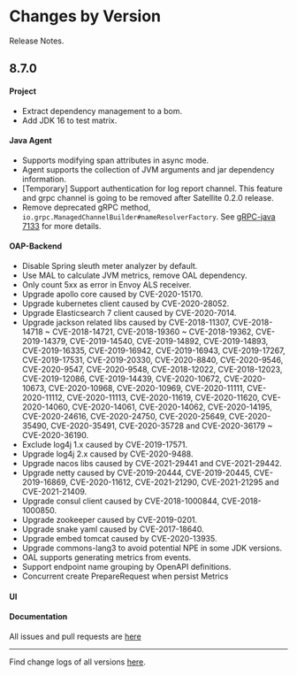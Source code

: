 Changes by Version
==================
Release Notes.

8.7.0
------------------
#### Project
* Extract dependency management to a bom.
* Add JDK 16 to test matrix.

#### Java Agent
* Supports modifying span attributes in async mode.
* Agent supports the collection of JVM arguments and jar dependency information.
* [Temporary] Support authentication for log report channel. This feature and grpc channel is going to be removed after Satellite 0.2.0 release.
* Remove deprecated gRPC method, `io.grpc.ManagedChannelBuilder#nameResolverFactory`. See [gRPC-java 7133](https://github.com/grpc/grpc-java/issues/7133) for more details.

#### OAP-Backend
* Disable Spring sleuth meter analyzer by default.
* Use MAL to calculate JVM metrics, remove OAL dependency.
* Only count 5xx as error in Envoy ALS receiver.
* Upgrade apollo core caused by CVE-2020-15170.
* Upgrade kubernetes client caused by CVE-2020-28052.
* Upgrade Elasticsearch 7 client caused by CVE-2020-7014.
* Upgrade jackson related libs caused by CVE-2018-11307, CVE-2018-14718 ~ CVE-2018-14721, CVE-2018-19360 ~ CVE-2018-19362,
   CVE-2019-14379, CVE-2019-14540, CVE-2019-14892, CVE-2019-14893, CVE-2019-16335, CVE-2019-16942, CVE-2019-16943,
   CVE-2019-17267, CVE-2019-17531, CVE-2019-20330, CVE-2020-8840, CVE-2020-9546, CVE-2020-9547, CVE-2020-9548,
   CVE-2018-12022, CVE-2018-12023, CVE-2019-12086, CVE-2019-14439, CVE-2020-10672, CVE-2020-10673, CVE-2020-10968,
   CVE-2020-10969, CVE-2020-11111, CVE-2020-11112, CVE-2020-11113, CVE-2020-11619, CVE-2020-11620, CVE-2020-14060,
   CVE-2020-14061, CVE-2020-14062, CVE-2020-14195, CVE-2020-24616, CVE-2020-24750, CVE-2020-25649, CVE-2020-35490,
   CVE-2020-35491, CVE-2020-35728 and CVE-2020-36179 ~ CVE-2020-36190.
* Exclude log4j 1.x caused by CVE-2019-17571.
* Upgrade log4j 2.x caused by CVE-2020-9488.
* Upgrade nacos libs caused by CVE-2021-29441 and CVE-2021-29442.
* Upgrade netty caused by CVE-2019-20444, CVE-2019-20445, CVE-2019-16869, CVE-2020-11612, CVE-2021-21290, CVE-2021-21295 
   and CVE-2021-21409.
* Upgrade consul client caused by CVE-2018-1000844, CVE-2018-1000850.
* Upgrade zookeeper caused by CVE-2019-0201. 
* Upgrade snake yaml caused by CVE-2017-18640.
* Upgrade embed tomcat caused by CVE-2020-13935.
* Upgrade commons-lang3 to avoid potential NPE in some JDK versions.
* OAL supports generating metrics from events.
* Support endpoint name grouping by OpenAPI definitions.
* Concurrent create PrepareRequest when persist Metrics

#### UI


#### Documentation


All issues and pull requests are [here](https://github.com/apache/skywalking/milestone/90?closed=1)

------------------
Find change logs of all versions [here](changes).
